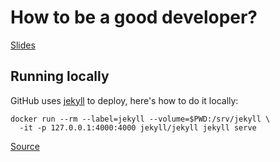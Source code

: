 # How to be a good developer?

[Slides](https://tomastomecek.github.io/open-house-2018-talk)

## Running locally

GitHub uses [jekyll](https://github.com/jekyll/jekyll) to deploy, here's how to do it locally:

```
docker run --rm --label=jekyll --volume=$PWD:/srv/jekyll \
  -it -p 127.0.0.1:4000:4000 jekyll/jekyll jekyll serve
```

[Source](https://github.com/jekyll/docker/wiki/Usage:-Running)
